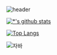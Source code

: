 ![header](https://capsule-render.vercel.app/api?type=Waving&color=auto&height=300&section=header&text=JeongJaeYun&fontSize=90)

[![*'s github stats](https://github-readme-stats.vercel.app/api?username=JeongJaeyun99)](https://github.com/JeongJaeyun99)

[![Top Langs](https://github-readme-stats.vercel.app/api/top-langs/?username=JeongJaeyun99&layout=compact)](https://github.com/JeongJaeyun99/github-readme-stats)

![자바](https://img.shields.io/badge/-자바-007396?style=flat&logo=Java&logoColor=ffffff)
